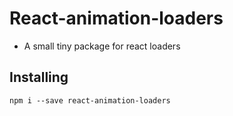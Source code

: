 # React-animation-loaders

- A small tiny package for react loaders 

## Installing
```
npm i --save react-animation-loaders
```
